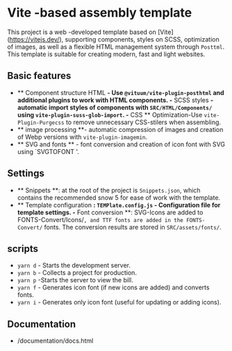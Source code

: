 # Vite -based assembly template

This project is a web -developed template based on [Vite] (https://vitejs.dev/), supporting components, styles on SCSS, optimization of images, as well as a flexible HTML management system through `Posttml`. This template is suitable for creating modern, fast and light websites.

## Basic features

 - ** Component structure HTML **- Use `@vituum/vite-plugin-posthtml` and additional plugins to work with HTML components.
 -** SCSS styles **-automatic import styles of components with `SRC/HTML/Components/` using `vite-plugin-suss-glob-import`.
 -** CSS ** Optimization-Use `vite-Plugin-Purgecss` to remove unnecessary CSS-stilers when assembling.
 - ** image processing **- automatic compression of images and creation of Webp versions with `vite-plugin-imagemin`.
 - ** SVG and fonts ** - font conversion and creation of icon font with SVG using `SVGTOFONT '.

## Settings

 - ** Snippets **: at the root of the project is `Snippets.json`, which contains the recommended snow 5 for ease of work with the template.
 - ** Template configuration **: `TEMPlate.config.js` - Configuration file for template settings.
 -** Font conversion **: SVG-Icons are added to FONTS-Convert/Icons/`, and TTF fonts are added in the FONTS-Convert/` fonts. The conversion results are stored in `SRC/assets/fonts/`.

## scripts

- `yarn d` - Starts the development server.
- `yarn b` - Collects a project for production.
- `yarn p` -Starts the server to view the bill.
- `yarn f` - Generates icon font (if new icons are added) and converts fonts.
- `yarn i` - Generates only icon font (useful for updating or adding icons).

## Documentation

- /documentation/docs.html
